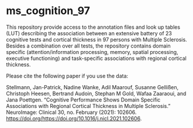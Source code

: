 # ms_cognition_97


This repository provide access to the annotation files and look up tables (LUT) describing the association between an extensive battery of 23 cognitive tests and cortical thickness in 97 persons with Multiple Sclerosis. Besides a combination over all tests, the repository contains domain specific (attention/information processing, memory, spatial processing, executive functioning) and task-specific associations with regional cortical thickness.

Please cite the following paper if you use the data:

Stellmann, Jan-Patrick, Nadine Wanke, Adil Maarouf, Susanne Gellißen, Christoph Heesen, Bertrand Audoin, Stephan M Gold, Wafaa Zaaraoui, and Jana Poettgen. “Cognitive Performance Shows Domain Specific Associations with Regional Cortical Thickness in Multiple Sclerosis.” NeuroImage: Clinical 30, no. February (2021): 102606. https://doi.org/https://doi.org/10.1016/j.nicl.2021.102606.

